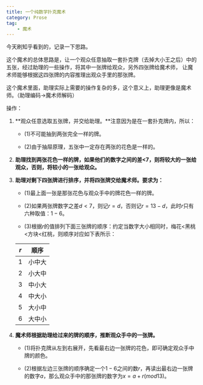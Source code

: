 ```yaml
---
title: 一个纯数学扑克魔术
category: Prose
tag:
    - 魔术
---
```


今天刷知乎看到的，记录一下思路。

这个魔术的总体思路是，让一个观众任意抽取一套扑克牌（去掉大小王之后）中的五张，经过助理的一些操作，将其中一张牌给观众，另外四张牌给魔术师，
让魔术师能够根据这四张牌的内容推理出观众手里的那张牌。

这个魔术里面，助理实际上需要的操作复杂的多，这个意义上，助理更像是魔术师。（助理编码->魔术师解码）

操作：

1. **观众任意选取五张牌，并交给助理。**注意因为是在一套扑克牌内，所以：
    
    - (1)不可能抽到两张完全一样的牌。

    - (2)由于抽屉原理，五张中一定存在两张的花色是一样的。

2. **助理找到两张花色一样的牌，如果他们的数字之间的差<7，则将较大的一张给观众，否则，将较小的一张给观众。**

3. **助理对剩下四张牌进行排序，并将四张牌交给魔术师。要求为：**

    - (1)最上面一张是那张花色与观众手中的牌花色一样的牌。

    - (2)如果两张牌数字之差$d<7$，则记$r=d$，否则记$r=13-d$，此时$r$只有六种取值：$1-6$。

    - (3)根据$r$的值排列下面三张牌的顺序：约定当数字大小相同时，梅花<黑桃<方块<红桃，则顺序对应如下表所示：


    |$r$|顺序|
    |---|----|
    |1|小中大|
    |2|小大中|
    |3|中小大|
    |4|中大小|
    |5|大小中|
    |6|大中小|

4. **魔术师根据助理给过来的牌的顺序，推断观众手中的一张牌。**

    - (1)将扑克牌从左到右展开，先看最右边一张牌的花色，即可确定观众手中牌的颜色。

    - (2)根据左边三张牌的顺序确定一个$1-6$之间的数$r$，再读出最右边一张牌的数字$a$，那么观众手中的那张牌的数字为$x = a+r(mod 13)$。